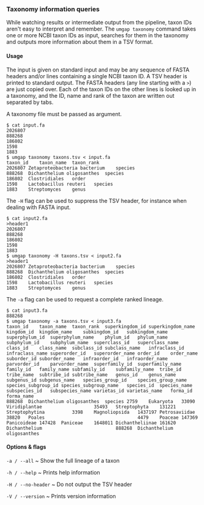 ### Taxonomy information queries

While watching results or intermediate output from the pipeline, taxon
IDs aren't easy to interpret and remember. The `umgap taxonomy` command
takes one or more NCBI taxon IDs as input, searches for them in the
taxonomy and outputs more information about them in a TSV format.

#### Usage

The input is given on standard input and may be any sequence of FASTA
headers and/or lines containing a single NCBI taxon ID. A TSV header is
printed to standard output. The FASTA headers (any line starting with
a `>`) are just copied over. Each of the taxon IDs on the other lines
is looked up in a taxonomy, and the ID, name and rank of the taxon are
written out separated by tabs.

A taxonomy file must be passed as argument.

```shell
$ cat input.fa
2026807
888268
186802
1598
1883
$ umgap taxonomy taxons.tsv < input.fa
taxon_id	taxon_name	taxon_rank
2026807	Zetaproteobacteria bacterium	species
888268	Dichanthelium oligosanthes	species
186802	Clostridiales	order
1598	Lactobacillus reuteri	species
1883	Streptomyces	genus
```

The `-H` flag can be used to suppress the TSV header, for instance when
dealing with FASTA input.

```shell
$ cat input2.fa
>header1
2026807
888268
186802
1598
1883
$ umgap taxonomy -H taxons.tsv < input2.fa
>header1
2026807	Zetaproteobacteria bacterium	species
888268	Dichanthelium oligosanthes	species
186802	Clostridiales	order
1598	Lactobacillus reuteri	species
1883	Streptomyces	genus
```

The `-a` flag can be used to request a complete ranked lineage.

```shell
$ cat input3.fa
888268
$ umgap taxonomy -a taxons.tsv < input3.fa
taxon_id	taxon_name	taxon_rank	superkingdom_id	superkingdom_name	kingdom_id	kingdom_name	subkingdom_id	subkingdom_name	superphylum_id	superphylum_name	phylum_id	phylum_name	subphylum_id	subphylum_name	superclass_id	superclass_name	class_id	class_name	subclass_id	subclass_name	infraclass_id	infraclass_name	superorder_id	superorder_name	order_id	order_name	suborder_id	suborder_name	infraorder_id	infraorder_name	parvorder_id	parvorder_name	superfamily_id	superfamily_name	family_id	family_name	subfamily_id	subfamily_name	tribe_id	tribe_name	subtribe_id	subtribe_name	genus_id	genus_name	subgenus_id	subgenus_name	species_group_id	species_group_name	species_subgroup_id	species_subgroup_name	species_id	species_name	subspecies_id	subspecies_name	varietas_id	varietas_name	forma_id	forma_name
888268	Dichanthelium oligosanthes	species	2759	Eukaryota	33090	Viridiplantae					35493	Streptophyta	131221	Streptophytina			3398	Magnoliopsida	1437197	Petrosaviidae					38820	Poales									4479	Poaceae	147369	Panicoideae	147428	Paniceae	1648011	Dichantheliinae	161620	Dichanthelium							888268	Dichanthelium oligosanthes						
```

#### Options & flags

`-a / --all`
  ~ Show the full lineage of a taxon

`-h / --help`
  ~ Prints help information

`-H / --no-header`
  ~ Do not output the TSV header

`-V / --version`
  ~ Prints version information
